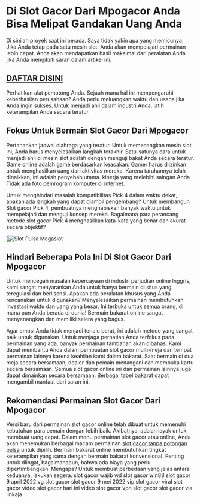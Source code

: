 # Di Slot Gacor Dari Mpogacor Anda Bisa Melipat Gandakan Uang Anda

Di sinilah proyek saat ini berada. Saya tidak yakin apa yang memicunya. Jika Anda tetap pada satu mesin slot, Anda akan mempelajari permainan lebih cepat. Anda akan mendapatkan hasil maksimal dari peralatan Anda jika Anda mengikuti saran dalam artikel ini. 

## [DAFTAR DISINI](https://bit.ly/3RClUs4)

Perhatikan alat pemotong Anda. Sejauh mana hal ini mempengaruhi keberhasilan perusahaan? Anda perlu meluangkan waktu dan usaha jika Anda ingin sukses. Untuk menjadi ahli dalam industri Anda, latih keterampilan Anda secara teratur. 

## Fokus Untuk Bermain Slot Gacor Dari Mpogacor

Pertahankan jadwal olahraga yang teratur. Untuk memenangkan mesin slot ini, Anda harus menyelesaikan langkah terakhir. Satu-satunya cara untuk menjadi ahli di mesin slot adalah dengan menguji bakat Anda secara teratur. Game online adalah game berdasarkan keacakan. Gamer harus diizinkan untuk menghasilkan uang dari aktivitas mereka. Karena taruhannya telah dinaikkan, ini adalah penyebab utama. kinerja yang melebihi saingan Anda Tidak ada foto pemrogram komputer di internet.

Untuk menghindari masalah kompatibilitas Pick 4 dalam waktu dekat, apakah ada langkah yang dapat diambil pengembang? Untuk membangun Slot gacor Pick 4, pembuatnya menghabiskan banyak waktu untuk mempelajari dan menguji konsep mereka. Bagaimana para perancang metode slot gacor Pick 4 menghasilkan kata-kata yang benar dan akurat secara objektif?

[![Slot Pulsa Megaslot](https://blogger.googleusercontent.com/img/b/R29vZ2xl/AVvXsEgwFhxbCKrdSWxMYbYFzxB3ZtXpR5jTp8IxYftNlEg5KuL-atuCflsHLx3flRb2Jda9v5mPY7Lq3zoNOt93xMvFnCSBBW-aCCX9eB8NMAjyf_1gYWcyLWXG16eIeAsJDtAgSa1seJaqbgQKVAyTBkce4S5TBh9AUF4f_3ugkJJiQIVmyLagj448a0Dk/s320/all-slots-001.jpg)

## Hindari Beberapa Pola Ini Di Slot Gacor Dari Mpogacor

Untuk mencegah masalah kepercayaan di industri perjudian online Inggris, kami sangat menyarankan Anda untuk hanya bermain di situs yang teregulasi dan berlisensi. Apakah ada peralatan khusus yang Anda rencanakan untuk digunakan? Menyelesaikan permainan membutuhkan investasi waktu dan uang yang besar. Ini terbuka untuk semua orang, di mana pun Anda berada di dunia! Bermain bakarat online sangat menyenangkan dan memiliki selera yang bagus.

Agar emosi Anda tidak menjadi terlalu berat, ini adalah metode yang sangat baik untuk digunakan. Untuk menjaga perhatian Anda terfokus pada permainan yang ada, banyak permainan tambahan akan dibahas. Kami dapat membantu Anda dalam pembuatan slot gacor multi-meja dan tempat permainan lainnya karena keahlian kami dalam bakarat. Saat bermain di dua meja secara bersamaan, dealer dan pemain menangani dan membuka kartu secara bersamaan. Semua slot gacor online ini dan permainan lainnya juga dapat dimainkan secara bersamaan. Berbagai tabel bakarat dapat mengambil manfaat dari saran ini. 

## Rekomendasi Permainan Slot Gacor Dari Mpogacor

Versi baru dari permainan slot gacor online telah dibuat untuk memenuhi kebutuhan para pemain dengan lebih baik. Akibatnya, adalah layak untuk membuat uang cepat. Dalam menu permainan slot gacor atau online, Anda akan menemukan berbagai macam permainan [slot gacor tanpa potongan pulsa](https://xn--mpogcor-kwa.com/) untuk dipilih. Bermain bakarat online membutuhkan tingkat keterampilan yang sama dengan bermain bakarat konvensional. Penting untuk diingat, bagaimanapun, bahwa ada biaya yang perlu dipertimbangkan. Mengapa? Untuk membuat perbedaan yang jelas antara keduanya, lakukan segera.
slot gacor wajib wd
slot gacor win88
slot gacor 9 april 2022
vg slot gacor
slot gacor 9 mei 2022
vip slot gacor
viral slot gacor
video slot gacor hari ini
video slot gacor
vpn slot gacor
slot gacor via linkaja

